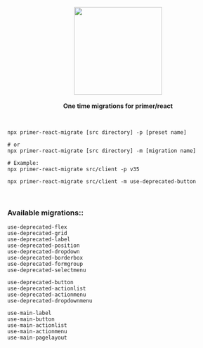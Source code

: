 <p align="center">
  <img src="https://octodex.github.com/images/manufacturetocat.png" height="200px"/>
  <br><br>
  <b>One time migrations for primer/react</b>
</p>

&nbsp;

```
npx primer-react-migrate [src directory] -p [preset name]

# or
npx primer-react-migrate [src directory] -m [migration name]

# Example:
npx primer-react-migrate src/client -p v35

npx primer-react-migrate src/client -m use-deprecated-button
```

&nbsp;

### Available migrations::

```
use-deprecated-flex
use-deprecated-grid
use-deprecated-label
use-deprecated-position
use-deprecated-dropdown
use-deprecated-borderbox
use-deprecated-formgroup
use-deprecated-selectmenu

use-deprecated-button
use-deprecated-actionlist
use-deprecated-actionmenu
use-deprecated-dropdownmenu

use-main-label
use-main-button
use-main-actionlist
use-main-actionmenu
use-main-pagelayout
```
